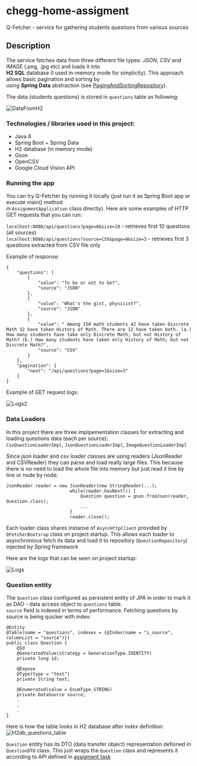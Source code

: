 # chegg-home-assigment
Q-Fetcher - service for gathering students questions from various sources

## Description
The service fetches data from three different file types: *JSON*, *CSV* and *IMAGE* (.png, .jpg etc) and loads it into <br /> 
__H2 SQL__ database (I used in-memory mode for simplicity). This approach allows basic pagination and sorting by <br /> 
using __Spring Data__ abstraction (see [PagingAndSortingRepository](https://docs.spring.io/spring-data/commons/docs/current/api/org/springframework/data/repository/PagingAndSortingRepository.html)).

The data (students questions) is stored in `questions` table as following:

![DataFromH2](https://user-images.githubusercontent.com/33380175/59254944-d40a9a80-8c39-11e9-86c4-499e7660c622.PNG)

### Technologies / libraries  used in this project:
* Java 8
* Spring Boot + Spring Data
* H2 database (in memory mode)
* Gson
* OpenCSV
* Google Cloud Vision API

### Running the app
You can try Q-Fetcher by running it locally (just run it as Spring Boot app or execute main() method <br /> 
in `AssignmentApplication` class directly). Here are some examples of HTTP GET requests that you can run:

`localhost:8080/api/questions?page=0&size=10`     -     retrieves first 10 questions (all sources)<br />
`localhost:8080/api/questions?source=CSV&page=0&size=3`     -     retrieves first 3 questions extracted from CSV file only<br />

Example of response:
```
{
    "questions": [
        {
            "value": "To be or not to be?",
            "source": "JSON"
        },
        {
            "value": "What's the gist, physicist?",
            "source": "JSON"
        },
        {
            "value": " Among 150 math students 42 have taken Discrete Math 32 have taken History of Math. There are 12 have taken both. (a.) How many students have take only Discrete Math; but not History of Math? (b.) How many students have taken only History of Math; but not Discrete Math?",
            "source": "CSV"
        }
    ],
    "pagination": {
        "next": "/api/questions?page=1&size=3"
    }
}
```

Example of GET request logs:

![Logs2](https://user-images.githubusercontent.com/33380175/59260788-eb02ba00-8c44-11e9-83df-b4d59f66a8ca.PNG)



### Data Loaders
In this project there are three implpementation classes for extracting and loading questions data (each per source):<br />
`CsvQuestionLoaderImpl`, `JsonQuestionLoaderImpl`, `ImageQuestionLoaderImpl`<br />

Since json loader and csv loader classes are using readers (JsonReader and CSVReader) they can parse and load really large files.
This because there is no need to load the whole file into memory but just read it line by line or node by node:

```
JsonReader reader = new JsonReader(new StringReader(...);
                        while(reader.hasNext()) {
                            Question question = gson.fromJson(reader, Question.class);
                            ...
                        }
                        reader.close();
```

Each loader class shares instanse of `AsyncHttpClient` provided by `QFetcherBootsrap` class on project startup.
This allows each loader to asynchronious fetch its data and load it to repository (`QuestionRepository`) injected by Spring framework

Here are the logs that can be seen on project startup:

![Logs](https://user-images.githubusercontent.com/33380175/59260577-8c3d4080-8c44-11e9-95a9-88dd24a6355a.PNG)

### Question entity
The `Question` class configured as persistent entity of JPA in order to mark it as DAO - data access object to `questions` table. <br />
`source` field is indexed in terms of performance. Fetching questions by source is being quicker with index:

```
@Entity
@Table(name = "questions", indexes = {@Index(name = "i_source", columnList = "source")})
public class Question {
    @Id
    @GeneratedValue(strategy = GenerationType.IDENTITY)
    private long id;

    @Expose
    @Type(type = "text")
    private String text;

    @Enumerated(value = EnumType.STRING)
    private DataSource source;
    .
    .
    .
}
```

Here is how the table looks in H2 database after index definition:<br />
![H2db_questions_table](https://user-images.githubusercontent.com/33380175/59262525-0d4a0700-8c48-11e9-899d-1465af0da963.PNG)

`Question` entity has its DTO (data transfer object) representation defioned in `QuestionDTO` class.
This just wraps the `Question` class and represents it according to API defined in [assigment task](https://bitbucket.org/cheggil/fullstack-home-assignment/src/master/)




